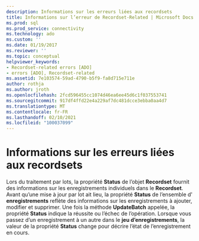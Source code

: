 ```yaml
---
description: Informations sur les erreurs liées aux recordsets
title: Informations sur l’erreur de Recordset-Related | Microsoft Docs
ms.prod: sql
ms.prod_service: connectivity
ms.technology: ado
ms.custom: ''
ms.date: 01/19/2017
ms.reviewer: ''
ms.topic: conceptual
helpviewer_keywords:
- Recordset-related errors [ADO]
- errors [ADO], Recordset-related
ms.assetid: 7e103574-59ad-4790-b5f9-fa8d715e711e
author: rothja
ms.author: jroth
ms.openlocfilehash: 2fcd596455cc1074d46ea6ee45d6c1f037553741
ms.sourcegitcommit: 917df4ffd22e4a229af7dc481dcce3ebba0aa4d7
ms.translationtype: MT
ms.contentlocale: fr-FR
ms.lasthandoff: 02/10/2021
ms.locfileid: "100037099"
---
```

# <a name="recordset-related-error-information"></a>Informations sur les erreurs liées aux recordsets
Lors du traitement par lots, la propriété **Status** de l’objet **Recordset** fournit des informations sur les enregistrements individuels dans le **Recordset**. Avant qu’une mise à jour par lot ait lieu, la propriété **Status** de l’ensemble d' **enregistrements** reflète des informations sur les enregistrements à ajouter, modifier et supprimer. Une fois la méthode **UpdateBatch** appelée, la propriété **Status** indique la réussite ou l’échec de l’opération. Lorsque vous passez d’un enregistrement à un autre dans le **jeu d’enregistrements**, la valeur de la propriété **Status** change pour décrire l’état de l’enregistrement en cours.
